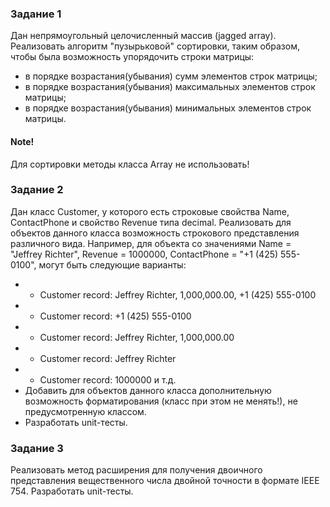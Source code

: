 ### Задание 1
Дан непрямоугольный целочисленный массив (jagged array). Реализовать алгоритм "пузырьковой" сортировки, таким образом, чтобы была возможность упорядочить строки матрицы:
 - в порядке возрастания(убывания) сумм элементов строк матрицы;
 - в порядке возрастания(убывания) максимальных элементов строк матрицы;
 - в порядке возрастания(убывания) минимальных элементов строк матрицы.

#### Note!
Для сортировки методы класса Array не использовать!

### Задание 2
Дан класс Customer, у которого есть строковые свойства Name, ContactPhone и свойство Revenue типа decimal. Реализовать для объектов данного класса возможность строкового представления различного вида. Например, для объекта со значениями Name = "Jeffrey Richter", Revenue = 1000000, ContactPhone = "+1 (425) 555-0100", могут быть следующие варианты: 
 - - Customer record: Jeffrey Richter,  1,000,000.00, +1 (425) 555-0100
 - - Customer record: +1 (425) 555-0100
 - - Customer record: Jeffrey Richter, 1,000,000.00
 - - Customer record: Jeffrey Richter
 - - Customer record: 1000000 и т.д.
 - Добавить для объектов данного класса дополнительную возможность форматирования (класс при этом не менять!), не предусмотренную классом. 
 - Разработать unit-тесты.
 
### Задание 3
Реализовать метод расширения для получения двоичного представления вещественного числа двойной точности в формате IEEE 754. Разработать unit-тесты.
